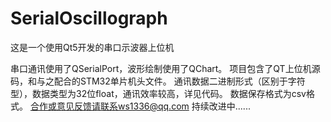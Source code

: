 # SerialOscillograph
这是一个使用Qt5开发的串口示波器上位机

串口通讯使用了QSerialPort，波形绘制使用了QChart。
项目包含了QT上位机源码，和与之配合的STM32单片机头文件。
通讯数据二进制形式（区别于字符型），数据类型为32位float，通讯效率较高，详见代码。
数据保存格式为csv格式。
合作或意见反馈请联系ws1336@qq.com
持续改进中......
